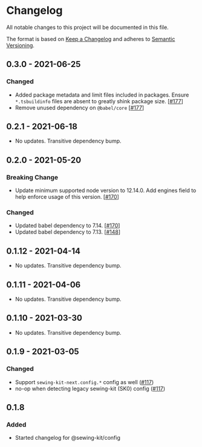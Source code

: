 # Changelog

All notable changes to this project will be documented in this file.

The format is based on [Keep a Changelog](http://keepachangelog.com/en/1.0.0/)
and adheres to [Semantic Versioning](http://semver.org/spec/v2.0.0.html).

<!-- ## Unreleased -->

## 0.3.0 - 2021-06-25

### Changed

- Added package metadata and limit files included in packages. Ensure `*.tsbuildinfo` files are absent to greatly shink package size. [[#177](https://github.com/Shopify/sewing-kit-next/pull/177)]
- Remove unused dependency on `@babel/core` [[#177](https://github.com/Shopify/sewing-kit-next/pull/177)]

## 0.2.1 - 2021-06-18

- No updates. Transitive dependency bump.

## 0.2.0 - 2021-05-20

### Breaking Change

- Update minimum supported node version to 12.14.0. Add engines field to help enforce usage of this version. [[#170](https://github.com/Shopify/sewing-kit-next/pull/170)]

### Changed

- Updated babel dependency to 7.14. [[#170](https://github.com/Shopify/sewing-kit-next/pull/170)]
- Updated babel dependency to 7.13. [[#148](https://github.com/Shopify/sewing-kit-next/pull/148)]

## 0.1.12 - 2021-04-14

- No updates. Transitive dependency bump.

## 0.1.11 - 2021-04-06

- No updates. Transitive dependency bump.

## 0.1.10 - 2021-03-30

- No updates. Transitive dependency bump.

## 0.1.9 - 2021-03-05

### Changed

- Support `sewing-kit-next.config.*` config as well ([#117](https://github.com/Shopify/sewing-kit-next/pull/117))
- no-op when detecting legacy sewing-kit (SK0) config ([#117](https://github.com/Shopify/sewing-kit-next/pull/117))

## 0.1.8

### Added

- Started changelog for @sewing-kit/config
